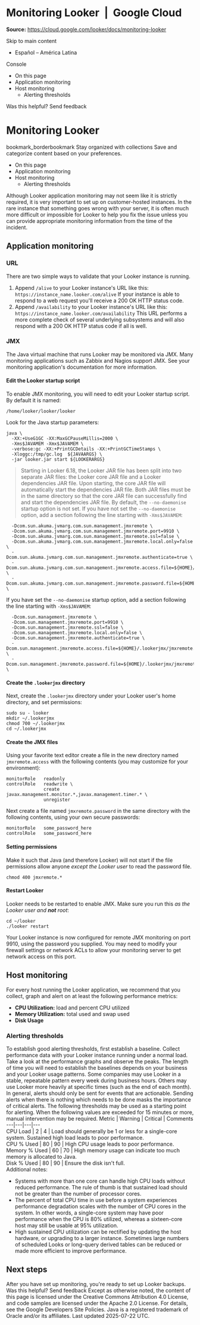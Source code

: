 # Monitoring Looker  |  Google Cloud

**Source:** https://cloud.google.com/looker/docs/monitoring-looker

Skip to main content 
  * Español – América Latina

Console 


  * On this page
  * Application monitoring
  * Host monitoring
    * Alerting thresholds




Was this helpful?
Send feedback 
#  Monitoring Looker
bookmark_borderbookmark Stay organized with collections  Save and categorize content based on your preferences.
  * On this page
  * Application monitoring
  * Host monitoring
    * Alerting thresholds


Although Looker application monitoring may not seem like it is strictly required, it is very important to set up on customer-hosted instances. In the rare instance that something goes wrong with your server, it is often much more difficult or impossible for Looker to help you fix the issue unless you can provide appropriate monitoring information from the time of the incident.
## Application monitoring
### URL
There are two simple ways to validate that your Looker instance is running.
  1. Append `/alive` to your Looker instance's URL like this:
`https://instance_name.looker.com/alive`
If your instance is able to respond to a web request you'll receive a 200 OK HTTP status code.
  2. Append `/availability` to your Looker instance's URL like this:
`https://instance_name.looker.com/availability`
This URL performs a more complete check of several underlying subsystems and will also respond with a 200 OK HTTP status code if all is well.


### JMX
The Java virtual machine that runs Looker may be monitored via JMX.
Many monitoring applications such as Zabbix and Nagios support JMX. See your monitoring application's documentation for more information.
#### Edit the Looker startup script
To enable JMX monitoring, you will need to edit your Looker startup script. By default it is named:
```
/home/looker/looker/looker

```

Look for the Java startup parameters:
```
java \
  -XX:+UseG1GC -XX:MaxGCPauseMillis=2000 \
  -Xms$JAVAMEM -Xmx$JAVAMEM \
  -verbose:gc -XX:+PrintGCDetails -XX:+PrintGCTimeStamps \
  -Xloggc:/tmp/gc.log  ${JAVAARGS} \
  -jar looker.jar start ${LOOKERARGS}

```

> Starting in Looker 6.18, the Looker JAR file has been split into two separate JAR files: the Looker core JAR file and a Looker dependencies JAR file. Upon starting, the core JAR file will automatically start the dependencies JAR file. Both JAR files must be in the same directory so that the core JAR file can successfully find and start the dependencies JAR file.
By default, the `--no-daemonise` startup option is not set. If you have not set the `--no-daemonise` option, add a section following the line starting with `-Xms$JAVAMEM`:
```
  -Dcom.sun.akuma.jvmarg.com.sun.management.jmxremote \
  -Dcom.sun.akuma.jvmarg.com.sun.management.jmxremote.port=9910 \
  -Dcom.sun.akuma.jvmarg.com.sun.management.jmxremote.ssl=false \
  -Dcom.sun.akuma.jvmarg.com.sun.management.jmxremote.local.only=false \
  -Dcom.sun.akuma.jvmarg.com.sun.management.jmxremote.authenticate=true \
  -Dcom.sun.akuma.jvmarg.com.sun.management.jmxremote.access.file=${HOME}/.lookerjmx/jmxremote.access \
  -Dcom.sun.akuma.jvmarg.com.sun.management.jmxremote.password.file=${HOME}/.lookerjmx/jmxremote.password \

```

If you have set the `--no-daemonise` startup option, add a section following the line starting with `-Xms$JAVAMEM`:
```
  -Dcom.sun.management.jmxremote \
  -Dcom.sun.management.jmxremote.port=9910 \
  -Dcom.sun.management.jmxremote.ssl=false \
  -Dcom.sun.management.jmxremote.local.only=false \
  -Dcom.sun.management.jmxremote.authenticate=true \
  -Dcom.sun.management.jmxremote.access.file=${HOME}/.lookerjmx/jmxremote.access \
  -Dcom.sun.management.jmxremote.password.file=${HOME}/.lookerjmx/jmxremote.password \

```

#### Create the `.lookerjmx` directory
Next, create the `.lookerjmx` directory under your Looker user's home directory, and set permissions:
```
sudo su - looker
mkdir ~/.lookerjmx
chmod 700 ~/.lookerjmx
cd ~/.lookerjmx

```

#### Create the JMX files
Using your favorite text editor create a file in the new directory named `jmxremote.access` with the following contents (you may customize for your environment):
```
monitorRole   readonly
controlRole   readwrite \
              create javax.management.monitor.*,javax.management.timer.* \
              unregister

```

Next create a file named `jmxremote.password` in the same directory with the following contents, using your own secure passwords:
```
monitorRole   some_password_here
controlRole   some_password_here

```

#### Setting permissions
Make it such that Java (and therefore Looker) will not start if the file permissions allow anyone _except the Looker user_ to read the password file.
```
chmod 400 jmxremote.*

```

#### Restart Looker
Looker needs to be restarted to enable JMX. Make sure you run this *as the Looker user and **not** root*:
```
cd ~/looker
./looker restart

```

Your Looker instance is now configured for remote JMX monitoring on port 9910, using the password you supplied. You may need to modify your firewall settings or network ACLs to allow your monitoring server to get network access on this port.
## Host monitoring
For every host running the Looker application, we recommend that you collect, graph and alert on at least the following performance metrics:
  * **CPU Utilization:** load and percent CPU utilized
  * **Memory Utilization:** total used and swap used
  * **Disk Usage**


### Alerting thresholds
To establish good alerting thresholds, first establish a baseline. Collect performance data with your Looker instance running under a normal load. Take a look at the performance graphs and observe the peaks. The length of time you will need to establish the baselines depends on your business and your Looker usage patterns. Some companies may use Looker in a stable, repeatable pattern every week during business hours. Others may use Looker more heavily at specific times (such as the end of each month).
In general, alerts should only be sent for events that are actionable. Sending alerts when there is nothing which needs to be done masks the importance of critical alerts.
The following thresholds may be used as a starting point for alerting. When the following values are exceeded for 15 minutes or more, manual intervention may be required.
Metric | Warning | Critical | Comments  
---|---|---|---  
CPU Load | 2 | 4 | Load should generally be 1 or less for a single-core system. Sustained high load leads to poor performance.  
CPU % Used | 80 | 90 | High CPU usage leads to poor performance.  
Memory % Used | 60 | 70 | High memory usage can indicate too much memory is allocated to Java.  
Disk % Used | 80 | 90 | Ensure the disk isn't full.  
Additional notes:
  * Systems with more than one core can handle high CPU loads without reduced performance. The rule of thumb is that sustained load should not be greater than the number of processor cores.
  * The percent of total CPU time in use before a system experiences performance degradation scales with the number of CPU cores in the system. In other words, a single-core system may have poor performance when the CPU is 80% utilized, whereas a sixteen-core host may still be usable at 95% utilization.
  * High sustained CPU utilization can be rectified by updating the host hardware, or upgrading to a larger instance. Sometimes large numbers of scheduled Looks or long-query derived tables can be reduced or made more efficient to improve performance.


## Next steps
After you have set up monitoring, you're ready to set up Looker backups.
Was this helpful?
Send feedback 
Except as otherwise noted, the content of this page is licensed under the Creative Commons Attribution 4.0 License, and code samples are licensed under the Apache 2.0 License. For details, see the Google Developers Site Policies. Java is a registered trademark of Oracle and/or its affiliates.
Last updated 2025-07-22 UTC.


